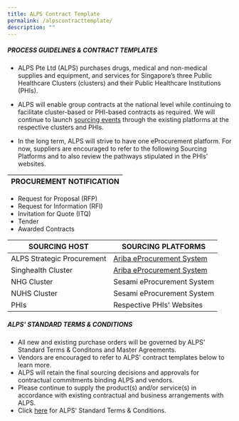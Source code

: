 ```yaml
---
title: ALPS Contract Template
permalink: /alpscontracttemplate/
description: ""
---
```

##### PROCESS GUIDELINES & CONTRACT TEMPLATES

* ALPS Pte Ltd (ALPS) purchases drugs, medical and non-medical supplies and equipment, and services for Singapore’s three Public Healthcare Clusters (clusters) and their Public Healthcare Institutions (PHIs).

* ALPS will enable group contracts at the national level while continuing to facilitate cluster-based or PHI-based contracts as required. We will continue to launch [sourcing events](/nationalsourcingevents/) through the existing platforms at the respective clusters and PHIs.

* In the long term, ALPS will strive to have one eProcurement platform. For now, suppliers are encouraged to refer to the following Sourcing Platforms and to also review the pathways stipulated in the PHIs' websites.

| PROCUREMENT NOTIFICATION |
| --- |
* Request for Proposal (RFP)
* Request for Information (RFI)
* Invitation for Quote (ITQ)
* Tender
* Awarded Contracts

| SOURCING HOST | SOURCING PLATFORMS |
| -------- | -------- |
|ALPS Strategic Procurement| [Ariba eProcurement System](https://www.sap.com/products/spend-management.html)  |
| Singhealth Cluster     | [Ariba eProcurement System](https://www.sap.com/products/spend-management.html)  |
| NHG Cluster     | Sesami eProcurement System |
| NUHS Cluster     | Sesami eProcurement System
| PHIs     | Respective PHIs' Websites  |


##### ALPS' STANDARD TERMS & CONDITIONS

* All new and existing purchase orders will be governed by ALPS' Standard Terms & Conditons and Master Agreements. 
* Vendors are encouraged to refer to ALPS' contract templates below to learn more.
* ALPS will retain the final sourcing decisions and approvals for contractual commitments binding ALPS and vendors.
* Please continue to supply the product(s) and/or service(s) in accordance with existing contractual and business arrangements with ALPS.
* Click [here]() for ALPS' Standard Terms & Conditions.